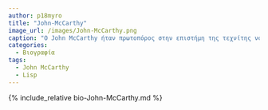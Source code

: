 ```yaml
---
author: p18myro
title: "John-McCarthy"
image_url: /images/John-McCarthy.png
caption: "Ο John McCarthy ήταν πρωτοπόρος στην επιστήμη της τεχνίτης νοημοσύνης και μέλος της ομάδας που σε δημοσίευση της χρησιμοποίησε για πρώτη φορά τον όρο Τεχνίτη νοημοσύνη . Βραβεύτηκε για το ερευνητικό του έργο με το βραβείο Turing το 1978"
categories:
  - Βιογραφία 
tags:
  - John McCarthy
  - Lisp  
---
```


{% include_relative bio-John-McCarthy.md %}

